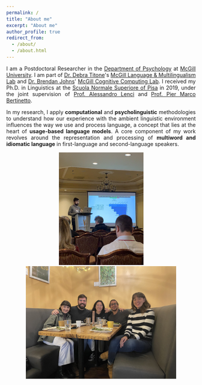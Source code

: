 ```yaml
---
permalink: /
title: "About me"
excerpt: "About me"
author_profile: true
redirect_from: 
  - /about/
  - /about.html
---
```




<p align="justify"> I am a Postdoctoral Researcher in the <a href="https://www.mcgill.ca/psychology/">Department of Psychology</a> at <a href="https://www.mcgill.ca/">McGill University</a>. I am part of <a href="https://www.mcgill.ca/language-lab/our-team/debra-titone-phd-lab-director">Dr. Debra Titone</a>'s <a href="https://www.mcgill.ca/language-lab/">McGill Language & Multilingualism Lab</a> and <a href="https://btjohns.com/people">Dr. Brendan Johns</a>' <a href="https://btjohns.com/">McGill Cognitive Computing Lab</a>. I received my Ph.D. in Linguistics at the <a href="https://www.sns.it/en">Scuola Normale Superiore of Pisa</a> in 2019, under the joint supervision of <a href="https://people.unipi.it/alessandro_lenci/">Prof. Alessandro Lenci</a> and <a href="https://www.sns.it/en/persona/pier-marco-bertinetto">Prof. Pier Marco Bertinetto</a>. </p>

<p align="justify"> In my research, I apply <b>computational</b> and <b>psycholinguistic</b> methodologies to understand how our experience with the ambient linguistic environment influences the way we use and process language, a concept that lies at the heart of <b>usage-based language models</b>. A core component of my work revolves around the representation and processing of <b>multiword and idiomatic language</b> in first-language and second-language speakers. </p>


<p align="center"> <img width="225" height="300" src="https://github.com/marcosenaldi/marcosenaldi.github.io/blob/master/images/menlex.jfif?raw=true"> <img width="400" height="300" src="https://github.com/marcosenaldi/marcosenaldi.github.io/blob/master/images/labmates.jfif?raw=true"> </p>
